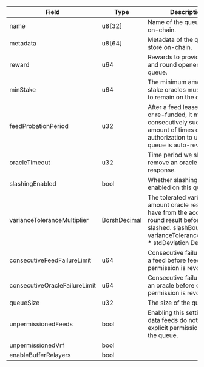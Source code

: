 | Field                         | Type                                                 | Description                                                                                                                                                                    |
| ----------------------------- | ---------------------------------------------------- | ------------------------------------------------------------------------------------------------------------------------------------------------------------------------------ |
| name                          | u8[32]                                               | Name of the queue to store on-chain.                                                                                                                                           |
| metadata                      | u8[64]                                               | Metadata of the queue to store on-chain.                                                                                                                                       |
| reward                        | u64                                                  | Rewards to provide oracles and round openers on this queue.                                                                                                                    |
| minStake                      | u64                                                  | The minimum amount of stake oracles must present to remain on the queue.                                                                                                       |
| feedProbationPeriod           | u32                                                  | After a feed lease is funded or re-funded, it must consecutively succeed N amount of times or its authorization to use the queue is auto-revoked.                              |
| oracleTimeout                 | u32                                                  | Time period we should remove an oracle after if no response.                                                                                                                   |
| slashingEnabled               | bool                                                 | Whether slashing is enabled on this queue.                                                                                                                                     |
| varianceToleranceMultiplier   | [BorshDecimal](/feeds/solana/idl/types/BorshDecimal) | The tolerated variance amount oracle results can have from the accepted round result before being slashed. slashBound = varianceToleranceMultiplier \* stdDeviation Default: 2 |
| consecutiveFeedFailureLimit   | u64                                                  | Consecutive failure limit for a feed before feed permission is revoked.                                                                                                        |
| consecutiveOracleFailureLimit | u64                                                  | Consecutive failure limit for an oracle before oracle permission is revoked.                                                                                                   |
| queueSize                     | u32                                                  | The size of the queue.                                                                                                                                                         |
| unpermissionedFeeds           | bool                                                 | Enabling this setting means data feeds do not need explicit permission to join the queue.                                                                                      |
| unpermissionedVrf             | bool                                                 |                                                                                                                                                                                |
| enableBufferRelayers          | bool                                                 |                                                                                                                                                                                |
